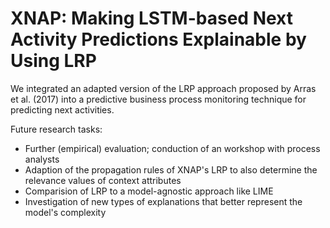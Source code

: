 # XNAP: Making LSTM-based Next Activity Predictions Explainable by Using LRP

We integrated an adapted version of the LRP approach proposed by Arras et al. (2017) into a predictive business process monitoring technique for predicting next activities.

Future research tasks:
- Further (empirical) evaluation; conduction of an workshop with process analysts 
- Adaption of the propagation rules of XNAP's LRP to also determine the relevance values of context attributes
- Comparision of LRP to a model-agnostic approach like LIME
- Investigation of new types of explanations that better represent the model's complexity

